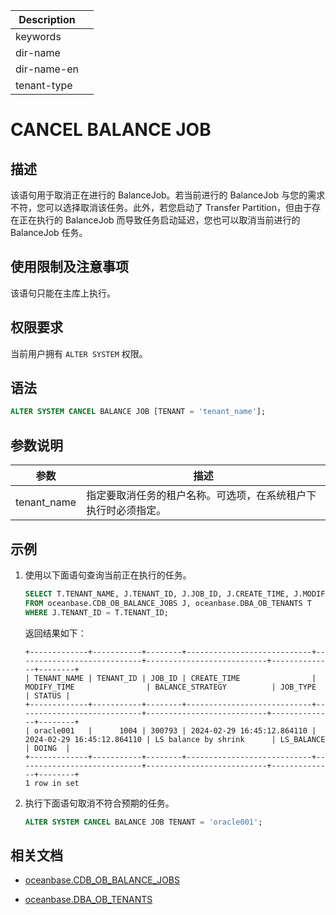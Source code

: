 | Description   |                 |
|---------------|-----------------|
| keywords      |                 |
| dir-name      |                 |
| dir-name-en   |                 |
| tenant-type   |                 |

# CANCEL BALANCE JOB

## 描述

该语句用于取消正在进行的 BalanceJob。若当前进行的 BalanceJob 与您的需求不符，您可以选择取消该任务。此外，若您启动了 Transfer Partition，但由于存在正在执行的 BalanceJob 而导致任务启动延迟，您也可以取消当前进行的 BalanceJob 任务。

## 使用限制及注意事项

该语句只能在主库上执行。

## 权限要求

当前用户拥有 `ALTER SYSTEM` 权限。

## 语法

```sql
ALTER SYSTEM CANCEL BALANCE JOB [TENANT = 'tenant_name'];
```

## 参数说明

| 参数         | 描述        |
|--------------|------------|
| tenant_name  | 指定要取消任务的租户名称。可选项，在系统租户下执行时必须指定。|

## 示例

1. 使用以下面语句查询当前正在执行的任务。

    ```sql
    SELECT T.TENANT_NAME, J.TENANT_ID, J.JOB_ID, J.CREATE_TIME, J.MODIFY_TIME, J.BALANCE_STRATEGY, J.JOB_TYPE, j.STATUS
    FROM oceanbase.CDB_OB_BALANCE_JOBS J, oceanbase.DBA_OB_TENANTS T
    WHERE J.TENANT_ID = T.TENANT_ID;
    ```

    返回结果如下：

    ```shell
    +-------------+-----------+--------+----------------------------+----------------------------+---------------------------+--------------+--------+
    | TENANT_NAME | TENANT_ID | JOB_ID | CREATE_TIME                | MODIFY_TIME                | BALANCE_STRATEGY          | JOB_TYPE     | STATUS |
    +-------------+-----------+--------+----------------------------+----------------------------+---------------------------+--------------+--------+
    | oracle001   |      1004 | 300793 | 2024-02-29 16:45:12.864110 | 2024-02-29 16:45:12.864110 | LS balance by shrink      | LS_BALANCE   | DOING  |
    +-------------+-----------+--------+----------------------------+----------------------------+---------------------------+--------------+--------+
    1 row in set
    ```

2. 执行下面语句取消不符合预期的任务。

    ```sql
    ALTER SYSTEM CANCEL BALANCE JOB TENANT = 'oracle001';
    ```

## 相关文档

* [oceanbase.CDB_OB_BALANCE_JOBS](../../../../700.system-views/300.system-view-of-sys-tenant/200.dictionary-view-of-sys-tenant/7400.o-cdb_ob_balance_jobs-of-sys-tenant.md)

* [oceanbase.DBA_OB_TENANTS](../../../../700.system-views/300.system-view-of-sys-tenant/200.dictionary-view-of-sys-tenant/23100.o-dba_ob_tenants-of-sys-tenant.md)

